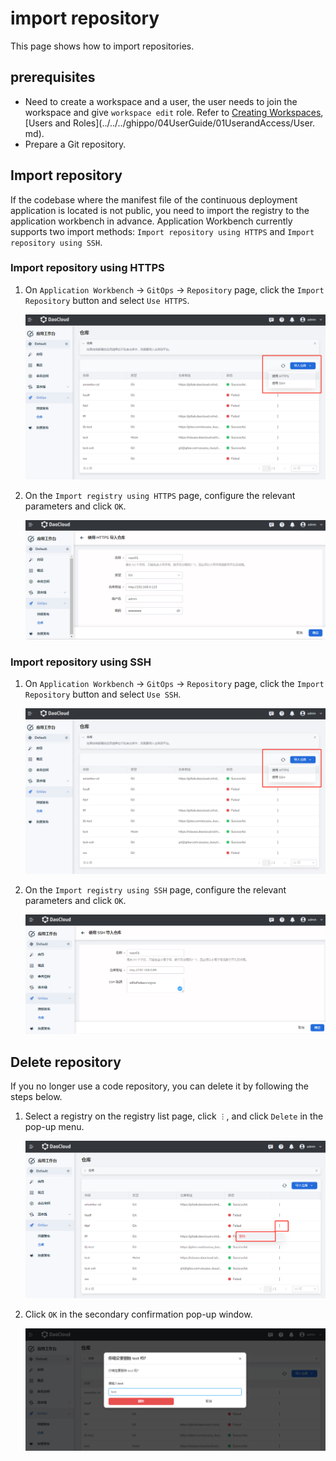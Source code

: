 # import repository

This page shows how to import repositories.

## prerequisites

- Need to create a workspace and a user, the user needs to join the workspace and give `workspace edit` role.
  Refer to [Creating Workspaces](../../../ghippo/04UserGuide/02Workspace/Workspaces.md), [Users and Roles](../../../ghippo/04UserGuide/01UserandAccess/User. md).
- Prepare a Git repository.

## Import repository

If the codebase where the manifest file of the continuous deployment application is located is not public, you need to import the registry to the application workbench in advance. Application Workbench currently supports two import methods: `Import repository using HTTPS` and `Import repository using SSH`.

### Import repository using HTTPS

1. On `Application Workbench` -> `GitOps` -> `Repository` page, click the `Import Repository` button and select `Use HTTPS`.

    ![import](../../images/import01.png)

2. On the `Import registry using HTTPS` page, configure the relevant parameters and click `OK`.

    ![import](../../images/import02.png)

### Import repository using SSH

1. On `Application Workbench` -> `GitOps` -> `Repository` page, click the `Import Repository` button and select `Use SSH`.

    ![import](../../images/import01.png)

2. On the `Import registry using SSH` page, configure the relevant parameters and click `OK`.

    ![import](../../images/import03.png)

## Delete repository

If you no longer use a code repository, you can delete it by following the steps below.

1. Select a registry on the registry list page, click `︙`, and click `Delete` in the pop-up menu.

    ![Delete](../../images/import04.png)

2. Click `OK` in the secondary confirmation pop-up window.

    ![Delete Confirmation](../../images/import05.png)
